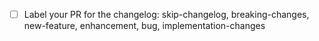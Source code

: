 - [ ] Label your PR for the changelog: skip-changelog, breaking-changes, new-feature, enhancement, bug, implementation-changes
